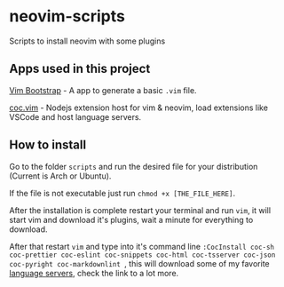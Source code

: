 # neovim-scripts

Scripts to install neovim with some plugins

## Apps used in this project

[Vim Bootstrap](https://vim-bootstrap.com/) - A app to generate a basic `.vim` file.

[coc.vim](https://github.com/neoclide/coc.nvim) - Nodejs extension host for vim & neovim, load extensions like VSCode and host language servers.

## How to install

Go to the folder `scripts` and run the desired file for your distribution (Current is Arch or Ubuntu).

If the file is not executable just run `chmod +x [THE_FILE_HERE]`.

After the installation is complete restart your terminal and run `vim`, it will start vim and download it's plugins, wait a minute for everything to download.

After that restart `vim` and type into it's command line `:CocInstall coc-sh coc-prettier coc-eslint coc-snippets coc-html coc-tsserver coc-json coc-pyright coc-markdownlint
`, this will download some of my favorite [language servers](https://github.com/neoclide/coc.nvim/wiki/Language-servers), check the link to a lot more.
